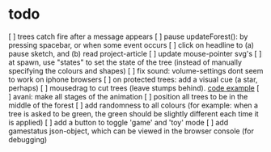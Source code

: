 # todo

[ ] trees catch fire after a message appears
[ ] pause updateForest(): by pressing spacebar, or when some event occurs
[ ] click on headline to (a) pause sketch, and (b) read project-article
[ ] update mouse-pointer svg's
[ ] at spawn, use "states" to set the state of the tree (instead of manually specifying the colours and shapes)
[ ] fix sound: volume-settings dont seem to work on iphone browsers
[ ] on protected trees: add a visual cue (a star, perhaps)
[ ] mousedrag to cut trees (leave stumps behind). [code example](https://developer.mozilla.org/en-US/docs/Web/API/Touch/radiusX)
[ ] avani: make all stages of the animation
[ ] position all trees to be in the middle of the forest
[ ] add randomness to all colours (for example: when a tree is asked to be green, the green should be slightly different each time it is applied)
[ ] add a button to toggle 'game' and 'toy' mode
[ ] add gamestatus json-object, which can be viewed in the browser console (for debugging)